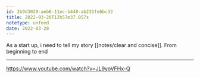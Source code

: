 ```yaml
---
id: 2b9d3020-aeb8-11ec-b448-ab235fe6bc33
title: 2022-03-28T12h57m37.057s
notetype: unfeed
date: 2022-03-28
---
```

As a start up, i need to tell my story [[notes/clear and concise]]. From beginning to end

---

https://www.youtube.com/watch?v=JL9yoVFHx-Q